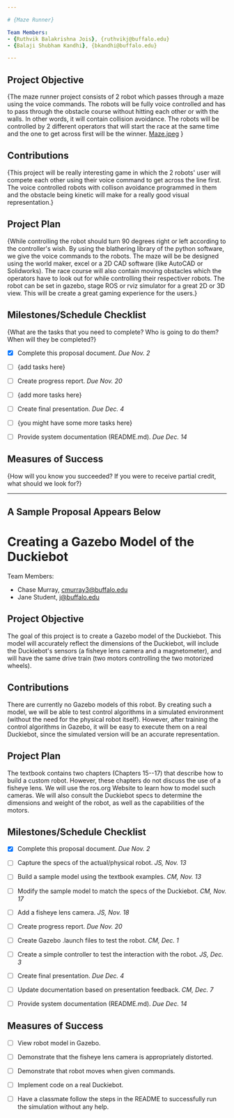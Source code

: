```yaml
--- 

# {Maze Runner}

Team Members:
- {Ruthvik Balakrishna Jois}, {ruthvikj@buffalo.edu}
- {Balaji Shubham Kandhi}, {bkandhi@buffalo.edu}

--- 
```


## Project Objective
{The maze runner project consists of 2 robot which passes through a maze using the voice commands. The robots will be fully voice controlled and has to pass through the obstacle course without hitting each other or with the walls. In other words, it will contain collision avoidance. The robots will be controlled by 2 different operators that will start the race at the same time and the one to get across first will be the winner.
[Maze.jpeg](https://drive.google.com/file/d/1gpX-vfYERUfnZOQ7RMVxCLrq_NMaKKzL/view?usp=sharing) }


## Contributions
{This project will be really interesting game in which the 2 robots' user will compete each other using their voice command to get across the line first. The voice controlled robots with collison avoidance programmed in them and the obstacle being kinetic will make for a really good visual representation.}


## Project Plan
{While controlling the robot should turn 90 degrees right or left according to the controller's wish. By using the blathering library of the python software, we give the voice commands to the robots. The maze will be be designed using the world maker, excel or a 2D CAD software (like AutoCAD or Solidworks). The race course will also contain moving obstacles which the operators have to look out for while controlling their respectiver robots. The robot can be set in gazebo, stage ROS or rviz simulator for a great 2D or 3D view.  This will be create a great gaming experience for the users.}


## Milestones/Schedule Checklist
{What are the tasks that you need to complete?  Who is going to do them?  When will they be completed?}
- [x] Complete this proposal document.  *Due Nov. 2*
- [ ] {add tasks here}
- [ ] Create progress report.  *Due Nov. 20*
- [ ] {add more tasks here}
- [ ] Create final presentation.  *Due Dec. 4*
- [ ] {you might have some more tasks here}
- [ ] Provide system documentation (README.md).  *Due Dec. 14*


## Measures of Success
{How will you know you succeeded?  If you were to receive partial credit, what should we look for?}


---
**A Sample Proposal Appears Below**
---

# Creating a Gazebo Model of the Duckiebot

Team Members:
- Chase Murray, cmurray3@buffalo.edu
- Jane Student, j@buffalo.edu


## Project Objective
The goal of this project is to create a Gazebo model of the Duckiebot. This model will accurately reflect the dimensions of the Duckiebot, will include the Duckiebot's sensors (a fisheye lens camera and a magnetometer), and will have the same drive train (two motors controlling the two motorized wheels).


## Contributions
There are currently no Gazebo models of this robot.  By creating such a model, we will be able to test control algorithms in a simulated environment (without the need for the physical robot itself).  However, after training the control algorithms in Gazebo, it will be easy to execute them on a real Duckiebot, since the simulated version will be an accurate representation.


## Project Plan
The textbook contains two chapters (Chapters 15--17) that describe how to build a custom robot.
However, these chapters do not discuss the use of a fisheye lens.  We will use the ros.org Website to learn how to model such cameras.
We will also consult the Duckiebot specs to determine the dimensions and weight of the robot, as well as the capabilities of the motors.


## Milestones/Schedule Checklist
- [x] Complete this proposal document.  *Due Nov. 2*
- [ ] Capture the specs of the actual/physical robot.  *JS, Nov. 13*
- [ ] Build a sample model using the textbook examples. *CM, Nov. 13*
- [ ] Modify the sample model to match the specs of the Duckiebot.  *CM, Nov. 17*
- [ ] Add a fisheye lens camera. *JS, Nov. 18*
- [ ] Create progress report.  *Due Nov. 20*
- [ ] Create Gazebo .launch files to test the robot.  *CM, Dec. 1*
- [ ] Create a simple controller to test the interaction with the robot. *JS, Dec. 3*
- [ ] Create final presentation.  *Due Dec. 4*
- [ ] Update documentation based on presentation feedback. *CM, Dec. 7*
- [ ] Provide system documentation (README.md).  *Due Dec. 14*


## Measures of Success
- [ ] View robot model in Gazebo.
- [ ] Demonstrate that the fisheye lens camera is appropriately distorted.
- [ ] Demonstrate that robot moves when given commands.
- [ ] Implement code on a real Duckiebot.
- [ ] Have a classmate follow the steps in the README to successfully run the simulation without any help.


